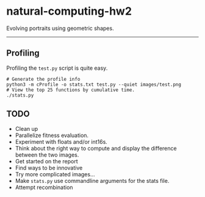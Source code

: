 # natural-computing-hw2

Evolving portraits using geometric shapes.

---

## Profiling

Profiling the `test.py` script is quite easy.

```shell
# Generate the profile info
python3 -m cProfile -o stats.txt test.py --quiet images/test.png
# View the top 25 functions by cumulative time.
./stats.py
```

## TODO

* Clean up
* Parallelize fitness evaluation.
* Experiment with floats and/or int16s.
* Think about the right way to compute and display the difference between the two images.
* Get started on the report
* Find ways to be innovative
* Try more complicated images...
* Make `stats.py` use commandline arguments for the stats file.
* Attempt recombination

